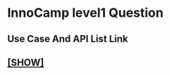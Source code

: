 # InnoCamp level1 Question

## Use Case And API List Link
## [[SHOW]](https://bronze-conga-7e7.notion.site/InnoCamp-Level-1-Question-932e0b27774347e8bf830ae9c5fd6c2d?pvs=4)
